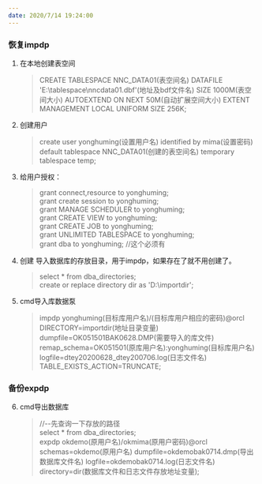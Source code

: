 ```yaml
---
date: 2020/7/14 19:24:00
---
```

### 恢复impdp
1. 在本地创建表空间
	> CREATE TABLESPACE NNC_DATA01(表空间名) DATAFILE 'E:\tablespace\nncdata01.dbf'(地址及bdf文件名) SIZE 1000M(表空间大小) AUTOEXTEND ON NEXT 50M(自动扩展空间大小) EXTENT MANAGEMENT LOCAL UNIFORM SIZE 256K;
2. 创建用户
	> create user yonghuming(设置用户名) identified by mima(设置密码) default tablespace NNC_DATA01(创建的表空间名) temporary tablespace temp;
3. 给用户授权：
	> grant connect,resource to yonghuming;  
	> grant create session to yonghuming;  
	> grant MANAGE SCHEDULER to yonghuming;  
	> grant CREATE VIEW to yonghuming;  
	> grant CREATE JOB to yonghuming;  
	> grant UNLIMITED TABLESPACE to yonghuming;  
	> grant dba to yonghuming;    //这个必须有  
4. 创建 导入数据库的存放目录，用于impdp，如果存在了就不用创建了。  
	> select * from dba_directories;  
	> create or replace directory dir as 'D:\importdir';  
4. cmd导入库数据泵  
	> impdp yonghuming(目标库用户名)/(目标库用户相应的密码)@orcl   DIRECTORY=importdir(地址目录变量)  dumpfile=OK051501BAK0628.DMP(需要导入的库文件)  remap_schema=OK051501(原库用户名):yonghuming(目标库用户名)  logfile=dtey20200628_dtey200706.log(日志文件名)  TABLE_EXISTS_ACTION=TRUNCATE;   
### 备份expdp
6. cmd导出数据库
	> //--先查询一下存放的路径   
	> select * from dba_directories;  
	> expdp okdemo(原用户名)/okmima(原用户密码)@orcl schemas=okdemo(原用户名) dumpfile=okdemobak0714.dmp(导出数据库文件名) logfile=okdemobak0714.log(日志文件名) directory=dir(数据库文件和日志文件存放地址变量);